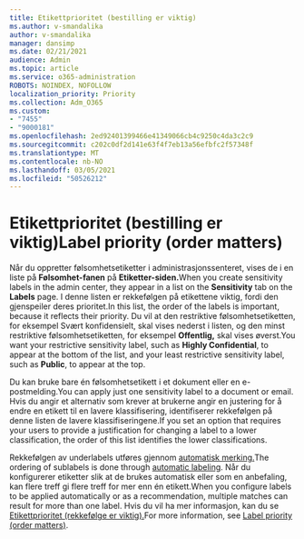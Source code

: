 ```yaml
---
title: Etikettprioritet (bestilling er viktig)
ms.author: v-smandalika
author: v-smandalika
manager: dansimp
ms.date: 02/21/2021
audience: Admin
ms.topic: article
ms.service: o365-administration
ROBOTS: NOINDEX, NOFOLLOW
localization_priority: Priority
ms.collection: Adm_O365
ms.custom:
- "7455"
- "9000181"
ms.openlocfilehash: 2ed92401399466e41349066cb4c9250c4da3c2c9
ms.sourcegitcommit: c202c0df2d141e63f4f7eb13a56efbfc2f57348f
ms.translationtype: MT
ms.contentlocale: nb-NO
ms.lasthandoff: 03/05/2021
ms.locfileid: "50526212"
---
```

# <a name="label-priority-order-matters"></a><span data-ttu-id="9193a-102">Etikettprioritet (bestilling er viktig)</span><span class="sxs-lookup"><span data-stu-id="9193a-102">Label priority (order matters)</span></span>

<span data-ttu-id="9193a-103">Når du oppretter følsomhetsetiketter i administrasjonssenteret, vises de i en liste på **Følsomhet-fanen** på **Etiketter-siden.**</span><span class="sxs-lookup"><span data-stu-id="9193a-103">When you create sensitivity labels in the admin center, they appear in a list on the **Sensitivity** tab on the **Labels** page.</span></span> <span data-ttu-id="9193a-104">I denne listen er rekkefølgen på etikettene viktig, fordi den gjenspeiler deres prioritet.</span><span class="sxs-lookup"><span data-stu-id="9193a-104">In this list, the order of the labels is important, because it reflects their priority.</span></span> <span data-ttu-id="9193a-105">Du vil at den restriktive følsomhetsetiketten, for eksempel Svært konfidensielt, skal vises nederst i listen, og den minst restriktive følsomhetsetiketten, for eksempel **Offentlig,** skal vises øverst.</span><span class="sxs-lookup"><span data-stu-id="9193a-105">You want your restrictive sensitivity label, such as **Highly Confidential**, to appear at the bottom of the list, and your least restrictive sensitivity label, such as **Public**, to appear at the top.</span></span>

<span data-ttu-id="9193a-106">Du kan bruke bare én følsomhetsetikett i et dokument eller en e-postmelding.</span><span class="sxs-lookup"><span data-stu-id="9193a-106">You can apply just one sensitivity label to a document or email.</span></span> <span data-ttu-id="9193a-107">Hvis du angir et alternativ som krever at brukerne angir en justering for å endre en etikett til en lavere klassifisering, identifiserer rekkefølgen på denne listen de lavere klassifiseringene.</span><span class="sxs-lookup"><span data-stu-id="9193a-107">If you set an option that requires your users to provide a justification for changing a label to a lower classification, the order of this list identifies the lower classifications.</span></span>

<span data-ttu-id="9193a-108">Rekkefølgen av underlabels utføres gjennom [automatisk merking.](https://docs.microsoft.com/microsoft-365/compliance/apply-sensitivity-label-automatically)</span><span class="sxs-lookup"><span data-stu-id="9193a-108">The ordering of sublabels is done through [automatic labeling](https://docs.microsoft.com/microsoft-365/compliance/apply-sensitivity-label-automatically).</span></span> <span data-ttu-id="9193a-109">Når du konfigurerer etiketter slik at de brukes automatisk eller som en anbefaling, kan flere treff gi flere treff for mer enn én etikett.</span><span class="sxs-lookup"><span data-stu-id="9193a-109">When you configure labels to be applied automatically or as a recommendation, multiple matches can result for more than one label.</span></span> <span data-ttu-id="9193a-110">Hvis du vil ha mer informasjon, kan du se [Etikettprioritet (rekkefølge er viktig).](https://docs.microsoft.com/microsoft-365/compliance/sensitivity-labels)</span><span class="sxs-lookup"><span data-stu-id="9193a-110">For more information, see [Label priority (order matters)](https://docs.microsoft.com/microsoft-365/compliance/sensitivity-labels).</span></span>